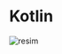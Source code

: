 # Kotlin
![resim](https://github.com/Achelia-Dev/Kotlin/assets/110783589/3bca7c28-7374-48be-81e5-77a117a55f89)
